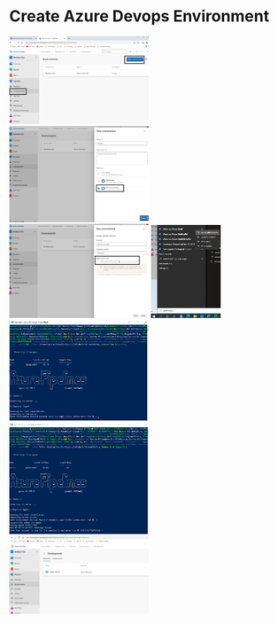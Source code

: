 # Create Azure Devops Environment

<img src="https://github.com/simonsuthers/Test.SqlDatabase/blob/master/Notes/Pictures/Environments/Environment01.png" width="50%" height="50%">

<img src="https://github.com/simonsuthers/Test.SqlDatabase/blob/master/Notes/Pictures/Environments/Environment02.png" width="50%" height="50%">

<img src="https://github.com/simonsuthers/Test.SqlDatabase/blob/master/Notes/Pictures/Environments/Environment03.png" width="50%" height="50%">

<img src="https://github.com/simonsuthers/Test.SqlDatabase/blob/master/Notes/Pictures/Environments/Environment04.png" width="25%" height="25%">

<img src="https://github.com/simonsuthers/Test.SqlDatabase/blob/master/Notes/Pictures/Environments/Environment05.png" width="50%" height="50%">

<img src="https://github.com/simonsuthers/Test.SqlDatabase/blob/master/Notes/Pictures/Environments/Environment06.png" width="50%" height="50%">

<img src="https://github.com/simonsuthers/Test.SqlDatabase/blob/master/Notes/Pictures/Environments/Environment07.png" width="50%" height="50%">

